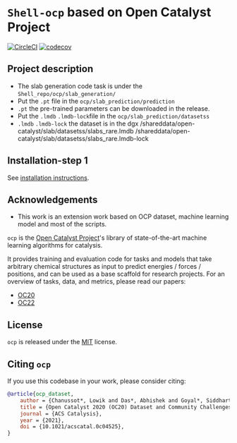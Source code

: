 # `Shell-ocp` based on Open Catalyst Project

[![CircleCI](https://circleci.com/gh/Open-Catalyst-Project/ocp.svg?style=shield)](https://circleci.com/gh/Open-Catalyst-Project/ocp)
[![codecov](https://codecov.io/gh/Open-Catalyst-Project/ocp/branch/codecov/graph/badge.svg?token=M606LH5LK6)](https://codecov.io/gh/Open-Catalyst-Project/ocp)

## Project description
- The slab generation code task is under the `Shell_repo/ocp/slab_generation/`
- Put the `.pt` file in the `ocp/slab_prediction/prediction`
- `.pt` the pre-trained parameters can be downloaded in the release.
- Put the `.lmdb` `.lmdb-lock`file in the `ocp/slab_prediction/datasetss`
- `.lmdb` `.lmdb-lock` the dataset is in the dgx /shareddata/open-catalyst/slab/datasetss/slabs_rare.lmdb    /shareddata/open-catalyst/slab/datasetss/slabs_rare.lmdb-lock 


## Installation-step 1

See [installation instructions](https://github.com/Open-Catalyst-Project/ocp/blob/main/INSTALL.md).

<!-- ## Installation-step 2

* Install specific versions of Pymatgen and ASE: `pip install pymatgen==2020.4.2 `
* Install Catkit from Github: `pip install git+https://github.com/ulissigroup/CatKit.git catkit`
* Clone this repo and install with: `pip install -e ..` -->



## Acknowledgements

* This work is an extension work based on OCP dataset, machine learning model and most of the scripts.

`ocp` is the [Open Catalyst Project](https://opencatalystproject.org/)'s
library of state-of-the-art machine learning algorithms for catalysis.

<!-- <div align="left">
    <img src="https://user-images.githubusercontent.com/1156489/170388229-642c6619-dece-4c88-85ef-b46f4d5f1031.gif">
</div> -->

It provides training and evaluation code for tasks and models that take arbitrary
chemical structures as input to predict energies / forces / positions, and can
be used as a base scaffold for research projects. For an overview of tasks, data, and metrics, please read our papers:
 - [OC20](https://arxiv.org/abs/2010.09990)
 - [OC22](https://arxiv.org/abs/2206.08917)


## License

`ocp` is released under the [MIT](https://github.com/Open-Catalyst-Project/ocp/blob/main/LICENSE.md) license.

## Citing `ocp`

If you use this codebase in your work, please consider citing:

```bibtex
@article{ocp_dataset,
    author = {Chanussot*, Lowik and Das*, Abhishek and Goyal*, Siddharth and Lavril*, Thibaut and Shuaibi*, Muhammed and Riviere, Morgane and Tran, Kevin and Heras-Domingo, Javier and Ho, Caleb and Hu, Weihua and Palizhati, Aini and Sriram, Anuroop and Wood, Brandon and Yoon, Junwoong and Parikh, Devi and Zitnick, C. Lawrence and Ulissi, Zachary},
    title = {Open Catalyst 2020 (OC20) Dataset and Community Challenges},
    journal = {ACS Catalysis},
    year = {2021},
    doi = {10.1021/acscatal.0c04525},
}
```
